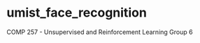 # umist_face_recognition

COMP 257 - Unsupervised and Reinforcement Learning
Group 6
<Team members>
